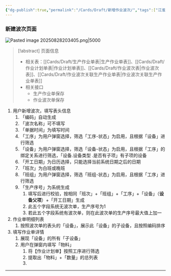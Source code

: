```yaml
---
{"dg-publish":true,"permalink":"/Cards/Draft/新增作业波次/","tags":["江淮毅昌/蝶创I-MES/MES"]}
---
```



### 新建波次页面

![Pasted image 20250828203405.png|5000](/img/user/Extras/Attachments/Pasted%20image%2020250828203405.png)

> [!abstract] 页面信息
> - 相关表：[[Cards/Draft/生产作业单表\|生产作业单表]]、[[Cards/Draft/作业计划单表\|作业计划单表]]、[[Cards/Draft/作业波次表\|作业波次表]]、[[Cards/Draft/作业波次关联生产作业单表\|作业波次关联生产作业单表]]
> - 相关接口
> 	- 生产作业单保存
> 	- 作业波次单保存



1. 用户新增波次，填写表头信息
	1. 「编码」自动生成
	2. 「波次名称」可不填写
	3. 「单据时间」为填写时间
	4. 「工序」为用户弹窗选择，筛选「工序-状态」为启用，且根据「设备」进行筛选
	5. 「设备」为用户弹窗选择，筛选「设备-状态」为启用，且根据「工序」的绑定关系进行筛选，「设备.设备类型 .是否有子项」有子项的设备
	6. 「开工日期」为日历选择，只能选择当前系统日期之后的日期
	7. 「班次」为白班或晚班
	8. 「班组」为用户弹窗选择，筛选「班组-状态」为启用，且根据「工序」进行筛选
	9. 「生产序号」为系统生成
		1. 填写后进行校验，按相同「班次」+「班组」+「工序」+「设备」（**设备父项**）+「开工日期」生成
		2. 此五个字段系统无波次单，生产序号为1
		3. 若此五个字段系统有波次单，则在此波次单的生产序号最大值上加一
2. 作业单明细列表
	1. 按照波次单的表头的「设备」，展示此「设备」的子设备，且按照编码排序
3. 填写作业单详情
	1. 展现「设备」的所有「子设备」
	2. 用户在弹窗内填写「物料」
		1. 将【作业计划单】按照工序进行筛选
		2. 提取出「物料」+「数量」的总列表
		3. 
---

